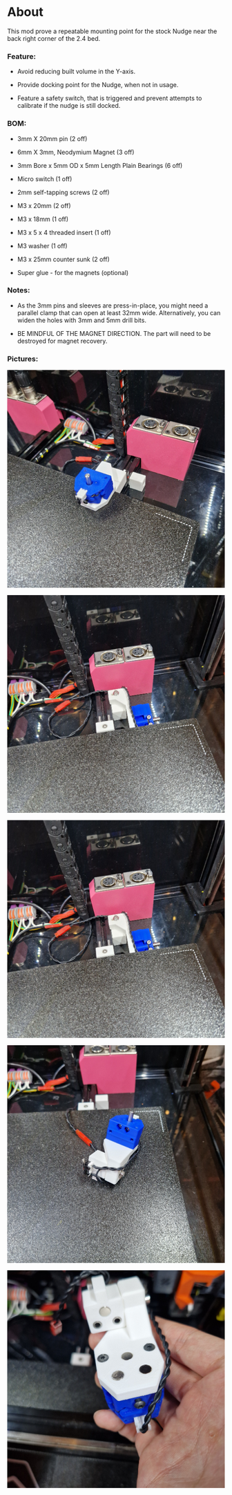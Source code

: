 # About

This mod prove a repeatable mounting point for the stock Nudge near the back right corner of the 2.4 bed.

### Feature:

* Avoid reducing built volume in the Y-axis.

* Provide docking point for the Nudge, when not in usage.

* Feature a safety switch, that is triggered and prevent attempts to calibrate if the nudge is still docked.

### BOM:

* 3mm X 20mm pin (2 off)

* 6mm X 3mm, Neodymium Magnet (3 off)

* 3mm Bore x 5mm OD x 5mm Length Plain Bearings (6 off)

* Micro switch (1 off)

* 2mm self-tapping screws (2 off)

* M3 x 20mm (2 off)

* M3 x 18mm (1 off)

* M3 x 5 x 4 threaded insert (1 off)

* M3 washer (1 off)

* M3 x 25mm counter sunk (2 off)

* Super glue - for the magnets (optional)

### Notes:

* As the 3mm pins and sleeves are press-in-place, you might need a parallel clamp that can open at least 32mm wide. Alternatively, you can widen the holes with 3mm and 5mm drill bits.

* BE MINDFUL OF THE MAGNET DIRECTION. The part will need to be destroyed for magnet recovery.

### Pictures:

![docked2.jpg](./images/docked2.jpg)

![docked1.jpg](./images/docked1.jpg)

![docked3.jpg](./images/docked1.jpg)

![back-side.jpg](./images/back-side.jpg)

![bottom.jpg](./images/bottom.jpg)
